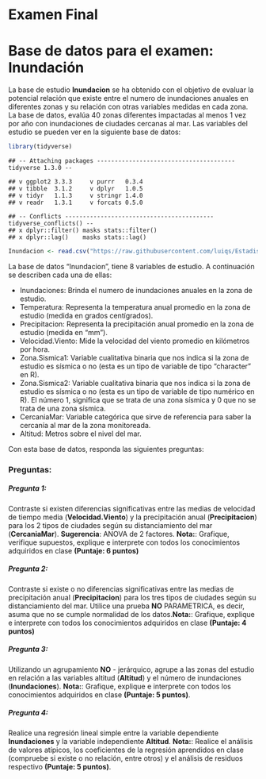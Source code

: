 Examen Final
================

# Base de datos para el examen: Inundación

La base de estudio **Inundacion** se ha obtenido con el objetivo de
evaluar la potencial relación que existe entre el numero de inundaciones
anuales en diferentes zonas y su relación con otras variables medidas en
cada zona. La base de datos, evalúa 40 zonas diferentes impactadas al
menos 1 vez por año con inundaciones de ciudades cercanas al mar. Las
variables del estudio se pueden ver en la siguiente base de datos:

``` r
library(tidyverse)
```

    ## -- Attaching packages --------------------------------------- tidyverse 1.3.0 --

    ## v ggplot2 3.3.3     v purrr   0.3.4
    ## v tibble  3.1.2     v dplyr   1.0.5
    ## v tidyr   1.1.3     v stringr 1.4.0
    ## v readr   1.3.1     v forcats 0.5.0

    ## -- Conflicts ------------------------------------------ tidyverse_conflicts() --
    ## x dplyr::filter() masks stats::filter()
    ## x dplyr::lag()    masks stats::lag()

``` r
Inundacion <- read.csv("https://raw.githubusercontent.com/luiqs/Estadistica-Aplicada/main/PDB/Inundacion.csv")
```

La base de datos “Inundacion”, tiene 8 variables de estudio. A
continuación se describen cada una de ellas:

-   Inundaciones: Brinda el numero de inundaciones anuales en la zona de
    estudio.
-   Temperatura: Representa la temperatura anual promedio en la zona de
    estudio (medida en grados centígrados).
-   Precipitacion: Representa la precipitación anual promedio en la zona
    de estudio (medida en “mm”).
-   Velocidad.Viento: Mide la velocidad del viento promedio en
    kilómetros por hora.
-   Zona.Sismica1: Variable cualitativa binaria que nos indica si la
    zona de estudio es sísmica o no (esta es un tipo de variable de tipo
    “character” en R).
-   Zona.Sismica2: Variable cualitativa binaria que nos indica si la
    zona de estudio es sísmica o no (esta es un tipo de variable de tipo
    numérico en R). El número 1, significa que se trata de una zona
    sísmica y 0 que no se trata de una zona sísmica.
-   CercaniaMar: Variable categórica que sirve de referencia para saber
    la cercanía al mar de la zona monitoreada.
-   Altitud: Metros sobre el nivel del mar.

Con esta base de datos, responda las siguientes preguntas:

### Preguntas:

##### Pregunta 1:

Contraste si existen diferencias significativas entre las medias de
velocidad de tiempo media (**Velocidad.Viento**) y la precipitación
anual (**Precipitacion**) para los 2 tipos de ciudades según su
distanciamiento del mar (**CercaniaMar**). **Sugerencia**: ANOVA de 2
factores. **Nota:**: Grafique, verifique supuestos, explique e
interprete con todos los conocimientos adquiridos en clase **(Puntaje: 6
puntos)**

##### Pregunta 2:

Contraste si existe o no diferencias significativas entre las medias de
precipitación anual (**Precipitacion**) para los tres tipos de ciudades
según su distanciamiento del mar. Utilice una prueba **NO** PARAMETRICA,
es decir, asuma que no se cumple normalidad de los datos.**Nota:**:
Grafique, explique e interprete con todos los conocimientos adquiridos
en clase **(Puntaje: 4 puntos)**

##### Pregunta 3:

Utilizando un agrupamiento **NO** - jerárquico, agrupe a las zonas del
estudio en relación a las variables altitud (**Altitud**) y el número de
inundaciones (**Inundaciones**). **Nota:**: Grafique, explique e
interprete con todos los conocimientos adquiridos en clase **(Puntaje: 5
puntos)**.

##### Pregunta 4:

Realice una regresión lineal simple entre la variable dependiente
**Inundaciones** y la variable independiente **Altitud**. **Nota:**:
Realice el análisis de valores atípicos, los coeficientes de la
regresión aprendidos en clase (compruebe si existe o no relación, entre
otros) y el análisis de residuos respectivo **(Puntaje: 5 puntos)**.
